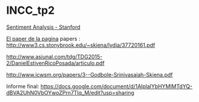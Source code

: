 # INCC_tp2

[Sentiment Analysis - Stanford](http://nlp.stanford.edu/sentiment/treebank.html)

[El paper de la pagina](https://github.com/Gian150/INCC_tp2/blob/master/EMNLP2013_RNTN.pdf)
papers : http://www3.cs.stonybrook.edu/~skiena/lydia/37720161.pdf

http://www.asiunal.com/tdg/TDG2015-2/DanielEstivenRicoPosada/articulo.pdf

http://www.icwsm.org/papers/3--Godbole-Srinivasaiah-Skiena.pdf


Informe final: https://docs.google.com/document/d/1AlplaIYbHYMlMTdYQ-dBVA2UhN0VbOYwoZPrn7TIq_M/edit?usp=sharing
